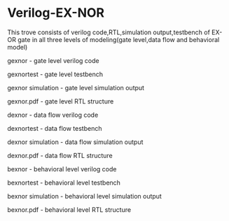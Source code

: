 # Verilog-EX-NOR
This trove consists of verilog code,RTL,simulation output,testbench of EX-OR gate in all three levels of modeling(gate level,data flow and behavioral model) 

gexnor - gate level verilog code

gexnortest - gate level testbench

gexnor simulation - gate level simulation output

gexnor.pdf - gate level RTL structure

dexnor - data flow verilog code

dexnortest - data flow testbench

dexnor simulation - data flow simulation output

dexnor.pdf - data flow RTL structure

bexnor - behavioral level verilog code

bexnortest - behavioral level testbench

bexnor simulation - behavioral level simulation output

bexnor.pdf - behavioral level RTL structure
